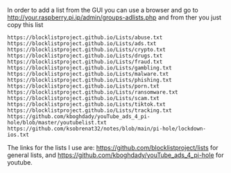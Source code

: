 
In order to add a list from the GUI you can use a browser and go to http://your.raspberry.pi.ip/admin/groups-adlists.php and from ther you just copy this list

    https://blocklistproject.github.io/Lists/abuse.txt https://blocklistproject.github.io/Lists/ads.txt https://blocklistproject.github.io/Lists/crypto.txt https://blocklistproject.github.io/Lists/drugs.txt https://blocklistproject.github.io/Lists/fraud.txt https://blocklistproject.github.io/Lists/gambling.txt https://blocklistproject.github.io/Lists/malware.txt https://blocklistproject.github.io/Lists/phishing.txt https://blocklistproject.github.io/Lists/porn.txt https://blocklistproject.github.io/Lists/ransomware.txt https://blocklistproject.github.io/Lists/scam.txt https://blocklistproject.github.io/Lists/tiktok.txt https://blocklistproject.github.io/Lists/tracking.txt https://github.com/kboghdady/youTube_ads_4_pi-hole/blob/master/youtubelist.txt https://github.com/ksobrenat32/notes/blob/main/pi-hole/lockdown-ios.txt

The links for the lists I use are: https://github.com/blocklistproject/lists for general lists, and  https://github.com/kboghdady/youTube_ads_4_pi-hole for youtube.